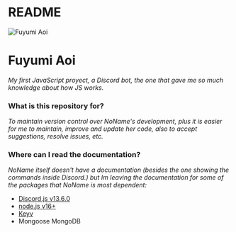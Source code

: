 #

# README #

![Fuyumi Aoi](https://cdn.discordapp.com/avatars/552272683543560194/4904f5a3bdd71aa744a554ecfbb2ed26.png?size=512)

# Fuyumi Aoi

_My first JavaScript proyect, a Discord bot, the one that gave me so much knowledge about how JS works._

### What is this repository for? ###

_To maintain version control over NoName's development, plus it is easier for me to maintain, improve and update her code, also to accept suggestions, resolve issues, etc._

### Where can I read the documentation? ###

_NoName itself doesn't have a documentation (besides the one showing the commands inside Discord.) but Im leaving the documentation for some of the packages that NoName is most dependent:_

* [Discord.js v13.6.0](https://discord.js.org/)
* [node.js v16+](https://nodejs.org/)
* [Keyv](https://enmap.evie.dev/)
* Mongoose MongoDB